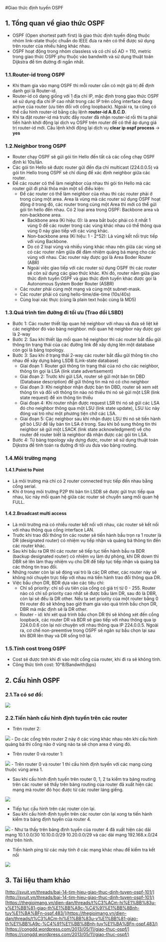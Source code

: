 #Giao thức định tuyến OSPF
## 1. Tổng quan về giao thức OSPF
- OSPF (Open shortest path first) là giao thức định tuyến động thuộc nhóm link-state thuộc chuẩn do IEEE đưa ra nên có thể được sử dụng trên router của nhiều hãng khác nhau.
- OSPF hoạt động trong nhóm classless và có chỉ số AD = 110, metric trong giao thức OSPF phụ thuộc vào bandwith và sử dụng thuật toán Dijkstra để tìm đường đi ngắn nhất.

### 1.1.Router-id trong OSPF
- Khi tham gia vào mạng OSPF thì mỗi router cần có một giá trị để định danh gọi là Router-id.
- Router-id có dạng giống với 1 địa chỉ IP, mặc định trong giao thức OSPF sẽ sử dụng địa chỉ IP cao nhất trong các IP trên cổng interface đang active của router (ưu tiên đối với cổng loopback). Ngoài ra, ta cũng có thể cấu hình router-id bằng câu lệnh **router-id A.B.C.D**.
- Khi ta đặt router-id mà trước đấy router đã nhận router-id rồi thì ta phải tiến hành khởi động lại dịch vụ OSPF trên router để có thể áp dụng giá trị router-id mới. Câu lệnh khởi động lại dịch vụ **clear ip ospf process** -> **yes**

### 1.2.Neighbor trong OSPF
- Router chạy OSPF sẽ gửi gói tin Hello đến tất cả các cổng chạy OSPF định kì 10s/lần.
- Các gói tin Hello sẽ được router gửi đến địa chỉ multicast (224.0.0.5) và gói tin Hello trong OSPF sẽ chỉ dùng để xác định neighbor giữa các router.
- Để các router có thể làm neighbor của nhau thì gói tin Hello mà các router gửi đi phải thỏa mãn một số điều kiện:
	- Để các router có thể làm neighbor của nhau thì các router phải ở trong cùng một area. Area là vùng mà các router sử dụng OSPF hoạt động ở trong đó, các router trong cùng một Area thì mới có thể gửi gói tin hello đến nhau. Có 2 loại area trong OSPF: Backbone area và non-backbone area.
		<ul>
		<li>Backbone area (Kí hiệu: 0): là area bắt buộc phải có ít nhất 1 vùng 0 để các router trong các vùng khác nhau có thể thông qua vùng 0 này giao tiếp với các vùng khác.</li>
		<li>Non-backbone area (Kí hiệu: 1 - 2^52): Là vùng kết nối trực tiếp với vùng Backbone.</li>
		<li>Do có 2 loại vùng và nhiều vùng khác nhau nên giữa các vùng sẽ có các router nằm giữa để đảm nhiệm quảng bá mạng cho các vùng với nhau. Các router này được gọi là Area Boder Router (ABR)</li>
		<li>Ngoài việc giao tiếp với các router sử dụng OSPF thì các router sẽ còn sử dụng các giao thức khác. Khi đó, router nằm giữa giao thức định tuyến OSPF và giao thức định tuyến khác được gọi là Autonomous System Boder Router (ASBR)</li>
		</ul>
	- Các router phải cùng một mạng và cùng một subnet-mask.
	- Các router phải có cùng hello-time/die-time (10s/40s)
	- Cùng loại xác thực (cùng là plain text hoặc cùng là MD5)

### 1.3.Quá trình tìm đường đi tối ưu (Trao đổi LSBD)
- Bước 1: Các router thiết lập quan hệ neighbor với nhau và đưa sẽ liệt kê các neighbor đó vào bảng neighbor. mối quan hệ neighbor này được gọi là 2-way
- Bước 2: Sau khi thiết lập mối quan hệ neighbor thì các router bắt đầu gửi thông tin trạng thái của các đường link để xây dựng lên một database còn gọi là bảng topology.
- Bước 3: Sau khi ở trạng thái 2-way các router bắt đầu gửi thông tin cho nhau để xây dựng bảng LSDB (Link-state database)
	<ul>
	<li>Giai đoạn 1: Router gửi thông tin trạng thái của nó cho các neighbor, thông tin gọi là LSA (link state advertisement)</li>
	<li>Giai đoạn 2: Trước khi gửi LSA, router sẽ gửi một bản tin DBD (Database description) để gửi thông tin mà nó có cho neighbor</li>
	<li>Giai đoạn 3: Khi neighbor nhận được bản tin DBD, router sẽ xem xét thông tin và đối với thông tin nào nó thiếu thì nó sẽ gửi một LSR (link state request) để xin thông tin thiếu</li>
	<li>Giai đoạn 4: Khi router nhận được request LSR thì nó sẽ gửi các LSA đó cho neighbor thông qua một LSU (link state update), LSU lúc này đóng vai trò như một phương tiện chở các LSA.</li>
	<li>Giai đoạn 5: Các neighbor sau khi nhận được LSU thì nó sẽ tiến hành gỡ bỏ LSU để lấy bản tin LSA ở trong. Sau khi bổ sung thông tin thì neighbor sẽ gửi một LSACK (link state acknowledgment) về cho router để router biết là neighbor đã nhận được các gói tin LSA.</li>
	</ul>
- Bước 4: Từ bảng topology xây dựng được, router sẽ sử dụng thuật toán Dijkstra để tính toán ra đường đi tối ưu đưa vào bảng routing.

### 1.4.Môi trường mạng
#### 1.4.1.Point to Point
- Là môi trường mà chỉ có 2 router connected trực tiếp đến nhau bằng cổng serial.
- Khi ở trong môi trường P2P thì bản tin LSDB sẽ được gửi trực tiếp qua nhau, lúc này mối quan hệ giữa các router sẽ chuyển sang mối quan hệ FULL.

#### 1.4.2.Broadcast multi access
- Là môi trường mà có nhiều router kết nối với nhau, các router sẽ kết nối với nhau thông qua cổng interface LAN.
- Trước khi trao đổi thông tin các router sẽ tiến hành bầu trọn ra 1 router là DR (designated router) có nhiệm vụ tiếp nhận và quảng bá thông tin đến các router khác.
- Sau khi bầu ra DR thì các router sẽ tiếp tục tiến hành bầu ra BDR (backup designated router) có nhiệm vụ làm dự phòng, khi DR down thì DBR sẽ lên làm thay nhiệm vụ cho DR để tiếp tục tiếp nhận và quảng bá các thông tin trao đổi.
- Những router còn lại sẽ đóng vai trò là các DR other, các router này sẽ không nói chuyện trực tiếp với nhau mà tiến hành trao đổi thông qua DR.
- Việc bầu chọn DR, BDR dựa vào các tiêu chí:
	- Chỉ số priority: chỉ số ưu tiên của cổng có giá trị từ 0 - 255. Router nào có chỉ số priority cao nhất sẽ được bầu làm DR, sau đó là DBR, còn lại sẽ đều là DR other. Nếu ta set priority của một router bằng 0 thì router đó sẽ không bao giờ tham gia vào quá trình bầu chọn DR, DBR mà mặc định sẽ là DR other.
	- Router - id: khi xét quá trình bầu chọn DR thì sẽ không xét đến cổng loopback, các router DR và BDR sẽ giao tiếp với nhau thông qua ip 224.0.0.6 còn lại nói chuyện với nhau thông qua IP 224.0.0.5. Ngoài ra, cơ chế non-preemtive trong OSPF sẽ ngăn sự bầu chọn lại sau khi BDR lên thay và DR sống trở lại.

### 1.5.Tính cost trong OSPF
- Cost sẽ được tính khi đi vào một cổng của router, khi đi ra sẽ không tính.
- Công thức tính cost: 10^8/Bandwith(bps)


## 2. Cấu hình OSPF 
### 2.1.Ta có sơ đồ:
<img src='https://i.imgur.com/FWzUKPO.png'>

### 2.2.Tiến hành cấu hình định tuyến trên các router
- Trên router 2:
<img src='https://i.imgur.com/ArYQZlW.png'>
	- Do các cổng trên router 2 này ở các vùng khác nhau nên khi cấu hình quảng bá thì cổng nào ở vùng nào ta sẽ chọn area ở vùng đó.

- Trên router 0 và router 1:
<img src='https://i.imgur.com/ArYQZlW.png'>
	- Trên router 0 và router 1 thì cấu hình định tuyến với các mạng cùng thuộc vùng area 1.

- Sau khi cấu hình định tuyến trên router 0, 1, 2 ta kiểm tra bảng routing trên các router sẽ thấy trên bảng routing của router đã xuất hiện các mạng mà router đó học được từ các router láng giềng.
<img src='https://i.imgur.com/t8BxExp.png'>

- Tiếp tục cấu hình trên các router còn lại.
- Sau khi cấu hình định tuyến trên các router còn lại xong ta tiến hành kiểm tra bảng định tuyến của router 4.
<img src='https://i.imgur.com/rjG4a6j.png'>
	- Như ta thấy trên bảng định tuyến của router 4 đã xuất hiện các dải mạng 10.1.0.0/30 10.10.0.0/29 10.20.0.0/29 và các dải mạng 192.168.x.0/24 như trên hình.
  
- Tiến hành ping từ các máy tính ở các mạng khác nhau để kiểm tra kết nối
<img src='https://i.imgur.com/RvMIJlY.png'>

## 3. Tài liệu tham khảo
[http://svuit.vn/threads/bai-14-tim-hieu-giao-thuc-dinh-tuyen-ospf-101/](http://svuit.vn/threads/bai-14-tim-hieu-giao-thuc-dinh-tuyen-ospf-101/)
[https://thegioimang.vn/dien-dan/threads/t%C3%ACm-hi%E1%BB%83u-v%E1%BB%81-giao-th%E1%BB%A9c-%C4%91%E1%BB%8Bnh-tuy%E1%BA%BFn-ospf.483/](https://thegioimang.vn/dien-dan/threads/t%C3%ACm-hi%E1%BB%83u-v%E1%BB%81-giao-th%E1%BB%A9c-%C4%91%E1%BB%8Bnh-tuy%E1%BA%BFn-ospf.483/)
[https://congdd.wordpress.com/2013/05/11/giao-thuc-ospf/](https://congdd.wordpress.com/2013/05/11/giao-thuc-ospf/)
